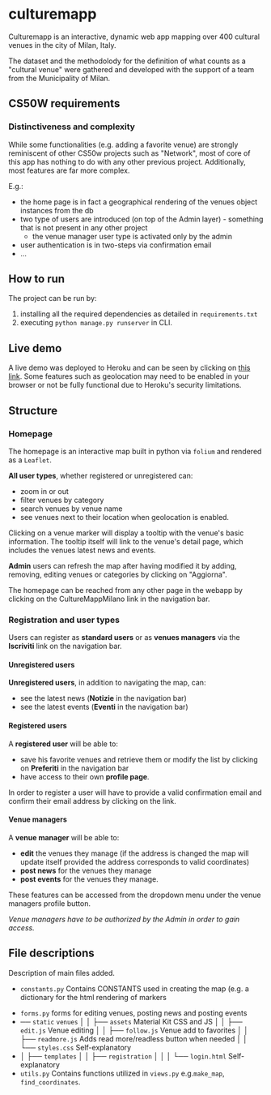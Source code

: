 # culturemapp
Culturemapp is an interactive, dynamic web app mapping over 400 cultural venues in the city of Milan, Italy. 

The dataset and the methodolody for the definition of what counts as a "cultural venue" were gathered and developed with the support of a team from the Municipality of Milan. 

## CS50W requirements

### Distinctiveness and complexity

While some functionalities (e.g. adding a favorite venue) are strongly reminiscent of other CS50w projects such as "Network", most of core of this app has nothing to do with any other previous project. Additionally, most features are far more complex. 

E.g.:

* the home page is in fact a geographical rendering of the venues object instances from the db
* two type of users are introduced (on top of the Admin layer) - something that is not present in any other project
  * the venue manager user type is activated only by the admin
* user authentication is in two-steps via confirmation email
* ...

## How to run

The project can be run by:

1. installing all the required dependencies as detailed in `requirements.txt`
2. executing `python manage.py runserver` in CLI.

## Live demo

A live demo was deployed to Heroku and can be seen by clicking on [this link](https://culturemapp.herokuapp.com). Some features such as geolocation may need to be enabled in your browser or not be fully functional due to Heroku's security limitations.

## Structure

### Homepage

The homepage is an interactive map built in python via `folium` and rendered as a `Leaflet`. 

**All user types**, whether registered or unregistered can: 

* zoom in or out 
* filter venues by category
* search venues by venue name
* see venues next to their location when geolocation is enabled.

Clicking on a venue marker will display a tooltip with the venue's basic information. The tooltip itself will link to the venue's detail page, which includes the venues latest news and events.

**Admin** users can refresh the map after having modified it by adding, removing, editing venues or categories by clicking on "Aggiorna".

The homepage can be reached from any other page in the webapp by clicking on the CultureMappMilano link in the navigation bar.

### Registration and user types

Users can register as **standard users** or as **venues managers** via the **Iscriviti** link on the navigation bar. 

#### Unregistered users

**Unregistered users**, in addition to navigating the map, can:

* see the latest news (**Notizie** in the navigation bar)
* see the latest events (**Eventi** in the navigation bar)

#### Registered users

A **registered user** will be able to:

* save his favorite venues and retrieve them or modify the list by clicking on **Preferiti** in the navigation bar
* have access to their own **profile page**.

In order to register a user will have to provide a valid confirmation email and confirm their email address by clicking on the link. 

#### Venue managers

A **venue manager** will be able to: 

* **edit** the venues they manage (if the address is changed the map will update itself provided the address corresponds to valid coordinates)
* **post news** for the venues they manage
* **post events** for the venues they manage.

These features can be accessed from the dropdown menu under the venue managers profile button.

*Venue managers have to be authorized by the Admin in order to gain access.*

## File descriptions

Description of main files added.

- `constants.py` Contains CONSTANTS used in creating the map (e.g. a dictionary for the html rendering of markers

* `forms.py` forms for editing venues, posting news and posting events 
* ── `static`
  `venues`
  │   │       ├── `assets` Material Kit CSS and JS 
  │   │       ├── `edit.js` Venue editing
  │   │       ├── `follow.js` Venue add to favorites
  │   │       ├── `readmore.js` Adds read more/readless button when needed
  │   │       └── `styles.css` Self-explanatory
* │   ├── `templates`
  │   │   ├── `registration`
  │   │   │   └── `login.html` Self-explanatory
* `utils.py` Contains functions utilized in `views.py` e.g.`make_map`, `find_coordinates`.
  